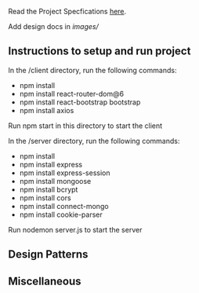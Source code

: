 Read the Project Specfications [here](https://docs.google.com/document/d/1zZjNk9cbNLz0mp_-YtyZxhMzUph97fVgCkSE4u2k5EA/edit?usp=sharing).

Add design docs in *images/*

## Instructions to setup and run project
In the /client directory, run the following commands:
<ul>
    <li>npm install</li>
    <li>npm install react-router-dom@6</li>
    <li>npm install react-bootstrap bootstrap</li>
    <li>npm install axios</li>
</ul>
Run npm start in this directory to start the client

In the /server directory, run the following commands:
<ul>
    <li>npm install</li>
    <li>npm install express</li>
    <li>npm install express-session</li>
    <li>npm install mongoose</li>
    <li>npm install bcrypt</li>
    <li>npm install cors</li>
    <li>npm install connect-mongo</li>
    <li>npm install cookie-parser</li>
</ul>
Run nodemon server.js to start the server


## Design Patterns

## Miscellaneous
